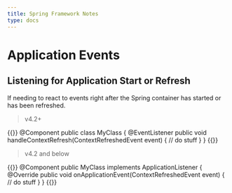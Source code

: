 ```yaml
---
title: Spring Framework Notes
type: docs
---
```


# Application Events

## Listening for Application Start or Refresh

If needing to react to events right after the Spring container
has started or has been refreshed.

> v4.2+

{{<highlight java>}}
@Component
public class MyClass  {
    @EventListener
    public void handleContextRefresh(ContextRefreshedEvent event) {
      // do stuff
    }
}
{{</highlight>}}

> v4.2 and below

{{<highlight java>}}
@Component
public MyClass implements ApplicationListener<ContextRefreshedEvent> {
    @Override
    public void onApplicationEvent(ContextRefreshedEvent event) {
      // do stuff
    }
}
{{</highlight>}}
